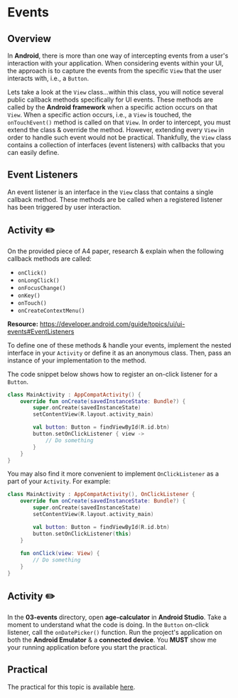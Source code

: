 # **Events**

## Overview
In **Android**, there is more than one way of intercepting events from a user's interaction with your application. When considering events within your UI, the approach is to capture the events from the specific `View` that the user interacts with, i.e., a `Button`.

Lets take a look at the `View` class...within this class, you will notice several public callback methods specifically for UI events. These methods are called by the **Android framework** when a specific action occurs on that `View`. When a specific action occurs, i.e., a `View` is touched, the `onTouchEvent()` method is called on that `View`. In order to intercept, you must extend the class & override the method. However, extending every `View` in order to handle such event would not be practical. Thankfully, the `View` class contains a collection of interfaces (event listeners) with callbacks that you can easily define. 

## Event Listeners
An event listener is an interface in the `View` class that contains a single callback method. These methods are be called when a registered listener has been triggered by user interaction.

## Activity ✏️

On the provided piece of A4 paper, research & explain when the following callback methods are called:
- `onClick()`
- `onLongClick()`
- `onFocusChange()`
- `onKey()`
- `onTouch()`
- `onCreateContextMenu()`

**Resource:** https://developer.android.com/guide/topics/ui/ui-events#EventListeners

To define one of these methods & handle your events, implement the nested interface in your `Activity` or define it as an anonymous class. Then, pass an instance of your implementation to the method.

The code snippet below shows how to register an on-click listener for a `Button`.

```kotlin
class MainActivity : AppCompatActivity() {
    override fun onCreate(savedInstanceState: Bundle?) {
        super.onCreate(savedInstanceState)
        setContentView(R.layout.activity_main)

        val button: Button = findViewById(R.id.btn)
        button.setOnClickListener { view ->
            // Do something
        }
    }
}
```

You may also find it more convenient to implement `OnClickListener` as a part of your `Activity`. For example:

```kotlin
class MainActivity : AppCompatActivity(), OnClickListener {
    override fun onCreate(savedInstanceState: Bundle?) {
        super.onCreate(savedInstanceState)
        setContentView(R.layout.activity_main)

        val button: Button = findViewById(R.id.btn)
        button.setOnClickListener(this)
    }
    
    fun onClick(view: View) {
        // Do something
    }
}
```

## Activity ✏️
In the **03-events** directory, open **age-calculator** in **Android Studio**. Take a moment to understand what the code is doing. In the `Button` on-click listener, call the `onDatePicker()` function. Run the project's application on both the **Android Emulator** & a **connected device**. You **MUST** show me your running application before you start the practical.

## Practical
The practical for this topic is available [here]().

